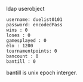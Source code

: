 ldap userobject


````
username: duelist0101
password: encodedPass
wins : 0
loses : 0
gamesplayed : 0
elo : 1200
tournamentpoints: 0
bancount : 0
bantill : 0
````

bantill is unix epoch interger.
